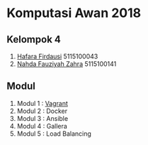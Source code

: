 # Komputasi Awan 2018
## Kelompok 4
1. [Hafara Firdausi](https://github.com/haepoo) 5115100043
2. [Nahda Fauziyah Zahra](https://github.com/nahdazahra) 5115100141

## Modul
1. Modul 1 : [Vagrant](https://github.com/nahdazahra/cloud2018/tree/master/Modul1_Vagrant)
2. Modul 2 : Docker
3. Modul 3 : Ansible
4. Modul 4 : Gallera
5. Modul 5 : Load Balancing
